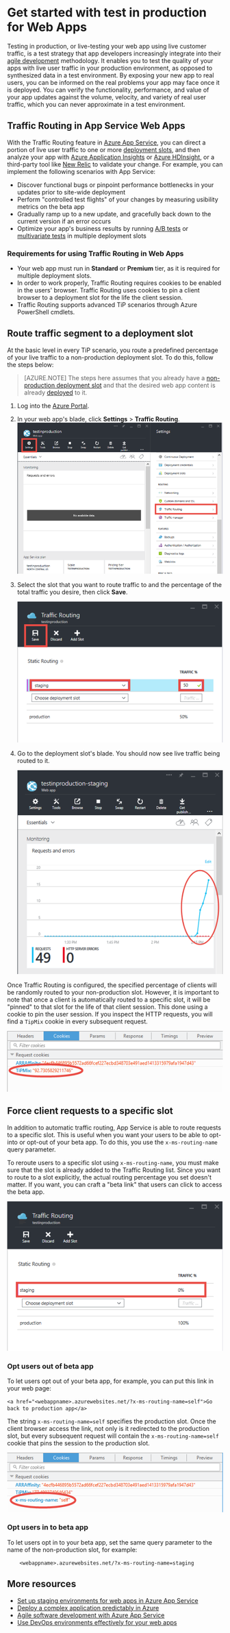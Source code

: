 <properties
    pageTitle="Get started with test in production for Web Apps"
    description="Learn about the Test in Production (TiP) feature in Azure App Service Web Apps."
    services="app-service\web"
    documentationCenter=""
    authors="cephalin"
    manager="wpickett"
    editor=""/>

<tags
    ms.service="app-service-web"
    ms.workload="web"
    ms.tgt_pltfrm="na"
    ms.devlang="na"
    ms.topic="article"
    ms.date="01/13/2016"
    ms.author="cephalin"/>


# <a name="get-started-with-test-in-production-for-web-apps"></a>Get started with test in production for Web Apps

Testing in production, or live-testing your web app using live customer traffic, is a test strategy that app developers increasingly integrate into their [agile development](https://en.wikipedia.org/wiki/Agile_software_development) methodology. It enables you to test the quality of your apps with live user traffic in your production environment, as opposed to synthesized data in a test environment. By exposing your new app to real users, you can be informed on the real problems your app may face once it is deployed. You can verify the functionality, performance, and value of your app updates against the volume, velocity, and variety of real user traffic, which you can never approximate in a test environment.

## <a name="traffic-routing-in-app-service-web-apps"></a>Traffic Routing in App Service Web Apps

With the Traffic Routing feature in [Azure App Service](http://go.microsoft.com/fwlink/?LinkId=529714), you can direct a portion of live user traffic to one or more [deployment slots](web-sites-staged-publishing.md), and then analyze your app with [Azure Application Insights](/services/application-insights/) or [Azure HDInsight](/services/hdinsight/), or a third-party tool like [New Relic](/marketplace/partners/newrelic/newrelic/) to validate your change. For example, you can implement the following scenarios with App Service:

- Discover functional bugs or pinpoint performance bottlenecks in your updates prior to site-wide deployment
- Perform "controlled test flights" of your changes by measuring usibility metrics on the beta app
- Gradually ramp up to a new update, and gracefully back down to the current version if an error occurs 
- Optimize your app's business results by running [A/B tests](https://en.wikipedia.org/wiki/A/B_testing) or [multivariate tests](https://en.wikipedia.org/wiki/Multivariate_testing_in_marketing) in multiple deployment slots

### <a name="requirements-for-using-traffic-routing-in-web-apps"></a>Requirements for using Traffic Routing in Web Apps

- Your web app must run in **Standard** or **Premium** tier, as it is required for multiple deployment slots.
- In order to work properly, Traffic Routing requires cookies to be enabled in the users' browser. Traffic Routing uses cookies to pin a client browser to a deployment slot for the life the client session.
- Traffic Routing supports advanced TiP scenarios through Azure PowerShell cmdlets.

## <a name="route-traffic-segment-to-a-deployment-slot"></a>Route traffic segment to a deployment slot

At the basic level in every TiP scenario, you route a predefined percentage of your live traffic to a non-production deployment slot. To do this, follow the steps below:

>[AZURE.NOTE] The steps here assumes that you already have a [non-production deployment slot](web-sites-staged-publishing.md) and that the desired web app content is already [deployed](web-sites-deploy.md) to it.

1. Log into the [Azure Portal](https://portal.azure.com/).
2. In your web app's blade, click **Settings** > **Traffic Routing**.
  ![](./media/app-service-web-test-in-production/01-traffic-routing.png)
3. Select the slot that you want to route traffic to and the percentage of the total traffic you desire, then click **Save**.

    ![](./media/app-service-web-test-in-production/02-select-slot.png)

4. Go to the deployment slot's blade. You should now see live traffic being routed to it.

    ![](./media/app-service-web-test-in-production/03-traffic-routed.png)

Once Traffic Routing is configured, the specified percentage of clients will be randomly routed to your non-production slot. However, it is important to note that once a client is automatically routed to a specific slot, it will be "pinned" to that slot for the life of that client session. This done using a cookie to pin the user session. If you inspect the HTTP requests, you will find a `TipMix` cookie in every subsequent request.

![](./media/app-service-web-test-in-production/04-tip-cookie.png)

## <a name="force-client-requests-to-a-specific-slot"></a>Force client requests to a specific slot

In addition to automatic traffic routing, App Service is able to route requests to a specific slot. This is useful when you want your users to be able to opt-into or opt-out of your beta app. To do this, you use the `x-ms-routing-name` query parameter.

To reroute users to a specific slot using `x-ms-routing-name`, you must make sure that the slot is already added to the Traffic Routing list. Since you want to route to a slot explicitly, the actual routing percentage you set doesn't matter. If you want, you can craft a "beta link" that users can click to access the beta app.

![](./media/app-service-web-test-in-production/06-enable-x-ms-routing-name.png)

### <a name="opt-users-out-of-beta-app"></a>Opt users out of beta app

To let users opt out of your beta app, for example, you can put this link in your web page:

    <a href="<webappname>.azurewebsites.net/?x-ms-routing-name=self">Go back to production app</a>

The string `x-ms-routing-name=self` specifies the production slot. Once the client browser access the link, not only is it redirected to the production slot, but every subsequent request will contain the `x-ms-routing-name=self` cookie that pins the session to the production slot.

![](./media/app-service-web-test-in-production/05-access-production-slot.png)

### <a name="opt-users-in-to-beta-app"></a>Opt users in to beta app

To let users opt in to your beta app, set the same query parameter to the name of the non-production slot, for example:

        <webappname>.azurewebsites.net/?x-ms-routing-name=staging

## <a name="more-resources"></a>More resources ##

-   [Set up staging environments for web apps in Azure App Service](web-sites-staged-publishing.md)
-   [Deploy a complex application predictably in Azure](app-service-deploy-complex-application-predictably.md)
-   [Agile software development with Azure App Service](app-service-agile-software-development.md)
-   [Use DevOps environments effectively for your web apps](app-service-web-staged-publishing-realworld-scenarios.md)


<!--HONumber=Oct16_HO2-->


